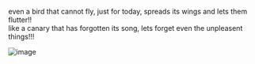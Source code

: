 even a bird that cannot fly, just for today, spreads its wings and lets them flutter!!  
like a canary that has forgotten its song, lets forget even the unpleasent things!!!   

![image](https://github.com/user-attachments/assets/cbc967cc-cd4b-4242-b9c4-8f73df61d7f0)











<!--
**MEPHONE4S/MEPHONE4S** is a ✨ _special_ ✨ repository because its `README.md` (this file) appears on your GitHub profile.

Here are some ideas to get you started:

- 🔭 I’m currently working on ...
- 🌱 I’m currently learning ...
- 👯 I’m looking to collaborate on ...
- 🤔 I’m looking for help with ...
- 💬 Ask me about ...
- 📫 How to reach me: ...
- 😄 Pronouns: ...
- ⚡ Fun fact: ...
-->
